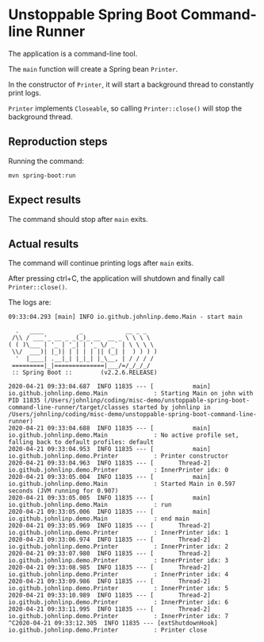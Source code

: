 # Unstoppable Spring Boot Command-line Runner

The application is a command-line tool.

The `main` function will create a Spring bean `Printer`.

In the constructor of `Printer`, it will start a background thread to constantly print logs.

`Printer` implements `Closeable`, so calling `Printer::close()` will stop the background thread.


## Reproduction steps

Running the command:

```
mvn spring-boot:run
```


## Expect results

The command should stop after `main` exits.


## Actual results

The command will continue printing logs after `main` exits.

After pressing ctrl+C, the application will shutdown and finally call `Printer::close()`.

The logs are:

```
09:33:04.293 [main] INFO io.github.johnlinp.demo.Main - start main

  .   ____          _            __ _ _
 /\\ / ___'_ __ _ _(_)_ __  __ _ \ \ \ \
( ( )\___ | '_ | '_| | '_ \/ _` | \ \ \ \
 \\/  ___)| |_)| | | | | || (_| |  ) ) ) )
  '  |____| .__|_| |_|_| |_\__, | / / / /
 =========|_|==============|___/=/_/_/_/
 :: Spring Boot ::        (v2.2.6.RELEASE)

2020-04-21 09:33:04.687  INFO 11835 --- [           main] io.github.johnlinp.demo.Main             : Starting Main on john with PID 11835 (/Users/johnlinp/coding/misc-demo/unstoppable-spring-boot-command-line-runner/target/classes started by johnlinp in /Users/johnlinp/coding/misc-demo/unstoppable-spring-boot-command-line-runner)
2020-04-21 09:33:04.688  INFO 11835 --- [           main] io.github.johnlinp.demo.Main             : No active profile set, falling back to default profiles: default
2020-04-21 09:33:04.953  INFO 11835 --- [           main] io.github.johnlinp.demo.Printer          : Printer constructor
2020-04-21 09:33:04.963  INFO 11835 --- [       Thread-2] io.github.johnlinp.demo.Printer          : InnerPrinter idx: 0
2020-04-21 09:33:05.004  INFO 11835 --- [           main] io.github.johnlinp.demo.Main             : Started Main in 0.597 seconds (JVM running for 0.907)
2020-04-21 09:33:05.005  INFO 11835 --- [           main] io.github.johnlinp.demo.Main             : run
2020-04-21 09:33:05.006  INFO 11835 --- [           main] io.github.johnlinp.demo.Main             : end main
2020-04-21 09:33:05.969  INFO 11835 --- [       Thread-2] io.github.johnlinp.demo.Printer          : InnerPrinter idx: 1
2020-04-21 09:33:06.974  INFO 11835 --- [       Thread-2] io.github.johnlinp.demo.Printer          : InnerPrinter idx: 2
2020-04-21 09:33:07.980  INFO 11835 --- [       Thread-2] io.github.johnlinp.demo.Printer          : InnerPrinter idx: 3
2020-04-21 09:33:08.985  INFO 11835 --- [       Thread-2] io.github.johnlinp.demo.Printer          : InnerPrinter idx: 4
2020-04-21 09:33:09.986  INFO 11835 --- [       Thread-2] io.github.johnlinp.demo.Printer          : InnerPrinter idx: 5
2020-04-21 09:33:10.989  INFO 11835 --- [       Thread-2] io.github.johnlinp.demo.Printer          : InnerPrinter idx: 6
2020-04-21 09:33:11.995  INFO 11835 --- [       Thread-2] io.github.johnlinp.demo.Printer          : InnerPrinter idx: 7
^C2020-04-21 09:33:12.305  INFO 11835 --- [extShutdownHook] io.github.johnlinp.demo.Printer          : Printer close
```
